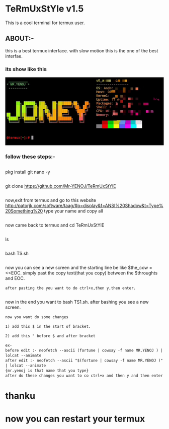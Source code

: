 # TeRmUxStYle v1.5
This is a cool terminal for termux user. 
## ABOUT:-
this is a best termux interface. with slow motion this is the one of the best interfae.
### its show like this
![](image.jpeg)
### follow these steps:-
```
```
pkg install git nano -y
```
```
git clone https://github.com/Mr-YENOJ/TeRmUxStYlE
```
```
now,exit from termux and go to this website http://patorjk.com/software/taag/#p=display&f=ANSI%20Shadow&t=Type%20Something%20
type your name and copy all 
```
```
now came back to termux and cd TeRmUxStYlE
```
```
ls
```
```
bash TS.sh
```
```
now you can see a new screen and the starting line be like $the_cow = <<EOC. simply past the copy text(that you copy) between the $throughts and EOC.
```
after pasting the you want to do ctrl+x,then y,then enter.
```
```
```
now in the end you want to bash TS1.sh. after bashing you see a new screen.
```
now you want do some changes 
```
```
1) add this $ in the start of bracket.
```
```
2) add this " before $ and after bracket
```
```
ex- 
before edit :- neofetch --ascii (fortune | cowsay -f name MR.YENOJ ) | lolcat --animate
after edit :- neofetch --ascii "$(fortune | cowsay -f name MR.YENOJ )" | lolcat --animate
{mr.yenoj is that name that you type}
after do these changes you want to co ctrl+x and then y and then enter
```

# thanku
# now you can restart your termux
 
